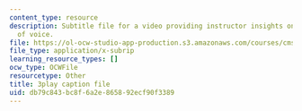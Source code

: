 ```yaml
---
content_type: resource
description: Subtitle file for a video providing instructor insights on fostering  diversity
  of voice.
file: https://ol-ocw-studio-app-production.s3.amazonaws.com/courses/cms-611j-creating-video-games-fall-2014/db79c843bc8f6a2e865892ecf90f3389_cBoUvyAaEUY.srt
file_type: application/x-subrip
learning_resource_types: []
ocw_type: OCWFile
resourcetype: Other
title: 3play caption file
uid: db79c843-bc8f-6a2e-8658-92ecf90f3389
---
```

